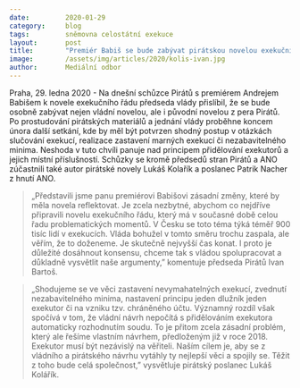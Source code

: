 ```yaml
---
date:         2020-01-29
category:     blog
tags:         sněmovna celostátní exekuce
layout:       post
title:        "Premiér Babiš se bude zabývat pirátskou novelou exekučního řádu"
image:        /assets/img/articles/2020/kolis-ivan.jpg
author:       Mediální odbor
---
```



Praha, 29. ledna 2020 - Na dnešní schůzce Pirátů s premiérem Andrejem Babišem k novele exekučního řádu předseda vlády přislíbil, že se bude osobně zabývat nejen vládní novelou, ale i původní novelou z pera Pirátů. Po prostudování pirátských materiálů a jednání vlády proběhne  koncem února další setkání, kde by měl být potvrzen shodný postup v otázkách slučování exekucí, realizace zastavení marných exekucí či nezabavitelného minima. Neshoda v tuto chvíli panuje nad principem přidělování exekutorů a jejich místní příslušností. Schůzky se kromě předsedů stran Pirátů a ANO zúčastnili také autor pirátské novely Lukáš Kolařík a poslanec Patrik Nacher z hnutí ANO.

> „Představili jsme panu premiérovi Babišovi zásadní změny, které by měla novela reflektovat. Je zcela nezbytné, abychom co nejdříve připravili novelu exekučního řádu, který má v současné době celou řadu problematických momentů. V Česku se toto téma týká téměř  900 tisíc lidí v exekucích. Vláda bohužel v tomto směru trochu zaspala, ale věřím, že to doženeme. Je skutečně nejvyšší čas konat. I proto je důležité dosáhnout konsensu, chceme tak s vládou spolupracovat a důkladně vysvětlit naše argumenty,” komentuje předseda Pirátů Ivan Bartoš.

> „Shodujeme se ve věci zastavení nevymahatelných exekucí, zvednutí nezabavitelného minima, nastavení principu jeden dlužník jeden exekutor či na vzniku tzv. chráněného účtu. Významný rozdíl však spočívá v tom, že vládní návrh nepočítá s přidělováním exekutora automaticky rozhodnutím soudu. To je přitom zcela zásadní problém, který ale řešíme vlastním návrhem, předloženým již v roce 2018. Exekutor musí být nezávislý na věřiteli. Naším cílem je, aby se z vládního a pirátského návrhu vytáhly ty nejlepší věci a spojily se. Těžit z toho bude celá společnost,” vysvětluje pirátský poslanec Lukáš Kolářík.

